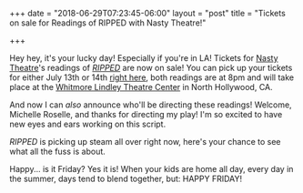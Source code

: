+++
date = "2018-06-29T07:23:45-06:00"
layout = "post"
title = "Tickets on sale for Readings of RIPPED with Nasty Theatre!"

+++

Hey hey, it's your lucky day! Especially if you're in LA! Tickets for [Nasty Theatre](https://www.nastytheatrecompany.com/)'s readings of [*RIPPED*](https://newplayexchange.org/plays/70552/ripped) are now on sale! You can pick up your tickets for either July 13th or 14th [right here](https://www.brownpapertickets.com/event/3521259), both readings are at 8pm and will take place at the [Whitmore Lindley Theatre Center](https://www.google.com/maps/place/Whitmore+Lindley+Theatre+Center/@34.1648007,-118.3709034,15z/data=!4m5!3m4!1s0x0:0x85b91f8c03208c90!8m2!3d34.1648007!4d-118.3709034) in North Hollywood, CA.

And now I can *also* announce who'll be directing these readings! Welcome, Michelle Roselle, and thanks for directing my play! I'm so excited to have new eyes and ears working on this script.

*RIPPED* is picking up steam all over right now, here's your chance to see what all the fuss is about. 

Happy... is it Friday? Yes it is! When your kids are home all day, every day in the summer, days tend to blend together, but: HAPPY FRIDAY!